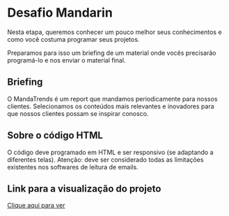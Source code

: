 # Desafio Mandarin

Nesta etapa, queremos conhecer um pouco melhor seus conhecimentos e como você costuma programar seus projetos.

Preparamos para isso um briefing de um material onde vocês precisarão programá-lo e nos enviar o material final.

## Briefing

O MandaTrends é um report que mandamos periodicamente para nossos clientes. Selecionamos os conteúdos mais relevantes e inovadores para que nossos clientes possam se inspirar conosco.

## Sobre o código HTML

O código deve programado em HTML e ser responsivo (se adaptando a diferentes telas). Atenção: deve ser considerado todas as limitações existentes nos softwares de leitura de emails.

## Link para a visualização do projeto

[Clique aqui para ver](https://salomaosilval.github.io/desafio-mandarin/)